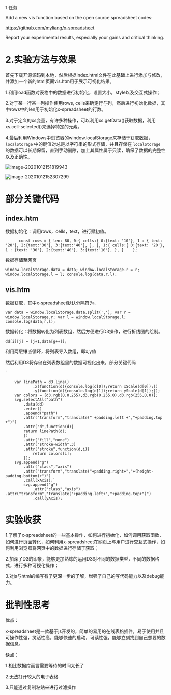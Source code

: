 1.任务

Add a new vis function based on the open source spreadsheet codes:

https://github.com/myliang/x-spreadsheet

Report your experimental results, especially your gains and critical thinking.

# 2.实验方法与效果

首先下载开源源码到本地，然后根据index.html文件在此基础上进行添加与修改，并添加一个新的html页面vis.htm用于展示可视化结果。

1.利用load函数对表格中的数据进行初始化，设置大小，style以及交互式操作；

2.对于某一行某一列操作使用rows, cells来确定行与列，然后进行初始化数据，其中rows中的len用于初始化x-spreadsheet的行数。

3.对于定义的xs变量，有许多种操作，可以利用xs.getData()获取数据，利用xs.cell-selected()来选择特定的元素。

4.最后利用Windows中浏览器的window.localStorage来存储于获取数据，`localStorage` 中的键值对总是以字符串的形式存储，并且存储在 `localStorage` 的数据可以长期保留，直到手动删除，加上其属性属于只读，确保了数据的完整性以及正确性。



![image-20201012151819943](C:\Users\棒棒糖\AppData\Roaming\Typora\typora-user-images\image-20201012151819943.png)

![image-20201012152307299](C:\Users\棒棒糖\AppData\Roaming\Typora\typora-user-images\image-20201012152307299.png)

# 部分关键代码

## index.htm

数据初始化：调用rows，cells，text，进行赋初值。

`      const rows = {
        len: 80,
        0:{
	cells:{
	0:{text: '10'},
	1 : { text: '20'},
	2:{text:'30'},
	3:{text:'40'},
	},
           },
        1:{
	cells:{
	0:{text: '20'},
	1 : {text: '30'},
	2:{text:'40'},
	3:{text:'10'},
	},
           }   
      };`      

数据存储至网页

`window.localStorage.data = data;
window.localStorage.r = r;
window.localStorage.l = l;
console.log(data,r,l);`

## vis.htm

数据获取，其中x-spreadsheet默认分隔符为，

`var data = window.localStorage.data.split(',');
var r = window.localStorage.r;
var l = window.localStorage.l;
console.log(data,r,l);`

数据转化：将数据转化为列表数组，然后方便进行D3操作，进行折线图的绘制。

`dd[i][j] = [j+1,data[g++]];`

利用两层镶嵌循环，将列表导入数组，即x,y值

然后利用D3将存储在列表数组里的数据可视化出来，部分关键代码

` 

        var linePath = d3.line()
                .x(function(d){console.log(d[0]);return xScale(d[0]);})
                .y(function(d){console.log(d[1]);return yScale(d[1]);});
        var colors = [d3.rgb(0,0,255),d3.rgb(0,255,0),d3.rgb(255,0,0)];
        svg.selectAll("path")
            .data(dd)
            .enter()
            .append("path")
            .attr("transform","translate(" +padding.left +","+padding.top +")")
            .attr("d",function(d){
            return linePath(d);
            })
            .attr("fill","none")
            .attr("stroke-width",3)
            .attr("stroke",function(d,i){
                return colors[i];
            });
        svg.append("g")
            .attr("class","axis")
            .attr("transform","translate("+padding.right+","+(height-padding.bottom)+")")
            .call(xAxis);`
            svg.append("g")
                .attr("class","axis")           .attr("transform","translate("+padding.left+","+padding.top+")")
                .call(yAxis);

# 实验收获

1.了解了x-spreadsheet的一些基本操作，如何进行初始化，如何调用获取函数，如何进行页面转化，如何利用x-spreadsheet在网页上与用户进行交互式操作，如何利用浏览器将网页中的数据进行存储于获取；

2.加深了D3的印象，能够更加熟练的运用D3对不同的数据类型，不同的数据格式，进行多种可视化操作；

3.对js与html的编写有了更深一步的了解，增强了自己的写代码能力以及debug能力。

# 批判性思考

优点：

x-spreadsheet是一款基于js开发的，简单的易用的在线表格插件，易于使用并且可操作性强，灵活性高，能够快速的启动，可读性强，能够立刻找到自己想要的数据信息。

缺点：

1.相比数据库而言需要等待的时间太长了

2.无法打开较大的电子表格

3.只能通过复制粘贴来进行过滤操作

